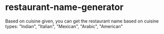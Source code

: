 # restaurant-name-generator
Based on cuisine given, you can get the restaurant name based on cuisine types: "Indian", "Italian", "Mexican", "Arabic", "American"

